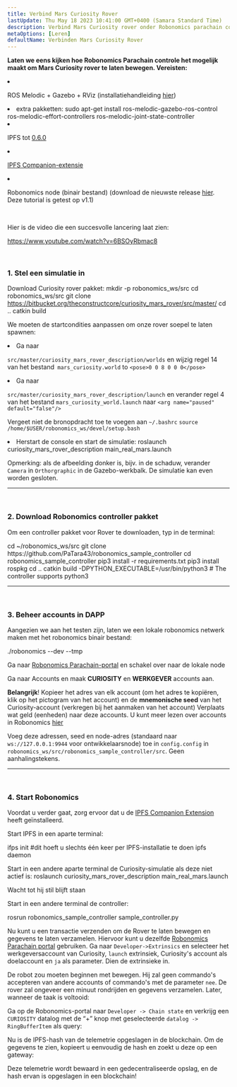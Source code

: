 ```yaml
---
title: Verbind Mars Curiosity Rover
lastUpdate: Thu May 18 2023 10:41:00 GMT+0400 (Samara Standard Time)
description: Verbind Mars Curiosity rover onder Robonomics parachain controle.
metaOptions: [Leren]
defaultName: Verbinden Mars Curiosity Rover
---
```


**Laten we eens kijken hoe Robonomics Parachain controle het mogelijk maakt om Mars Curiosity rover te laten bewegen. Vereisten:**

<List>

<li class="flex">

ROS Melodic + Gazebo + RViz (installatiehandleiding [hier](http://wiki.ros.org/melodic/Installatie))

</li>


<li>extra pakketten:

<LessonCodeWrapper language="bash" codeClass="big-code">
  sudo apt-get install ros-melodic-gazebo-ros-control ros-melodic-effort-controllers ros-melodic-joint-state-controller
</LessonCodeWrapper>

</li>

<li class="flex">

IPFS tot [0.6.0](https://dist.ipfs.io/go-ipfs/v0.6.0/go-ipfs_v0.6.0_linux-386.tar.gz)

</li>

<li class="flex">

[IPFS Companion-extensie](https://github.com/ipfs/ipfs-companion)

</li>

<li class="flex">

Robonomics node (binair bestand) (download de nieuwste release [hier](https://github.com/airalab/robonomics/releases). Deze tutorial is getest op v1.1)

</li>

</List>

<br/>

Hier is de video die een succesvolle lancering laat zien:

https://www.youtube.com/watch?v=6BSOyRbmac8


<br/>

### 1. Stel een simulatie in

Download Curiosity rover pakket:
<LessonCodeWrapper language="bash">
  mkdir -p robonomics_ws/src
  cd robonomics_ws/src
  git clone https://bitbucket.org/theconstructcore/curiosity_mars_rover/src/master/
  cd ..
  catkin build
</LessonCodeWrapper>

We moeten de startcondities aanpassen om onze rover soepel te laten spawnen:

<List>

<li>Ga naar

`src/master/curiosity_mars_rover_description/worlds` en wijzig regel 14 van het bestand` mars_curiosity.world` to 
`<pose>0 0 8 0 0 0</pose>`

</li>

<li>Ga naar

`src/master/curiosity_mars_rover_description/launch` en verander regel 4 van het bestand `mars_curiosity_world.launch` naar 
`<arg name="paused" default="false"/>`

Vergeet niet de bronopdracht toe te voegen aan `~/.bashrc`
`source /home/$USER/robonomics_ws/devel/setup.bash`

</li>

<li> Herstart de console en start de simulatie:

<LessonCodeWrapper language="bash" codeClass="long-code">
  roslaunch curiosity_mars_rover_description main_real_mars.launch
</LessonCodeWrapper>

<LessonImages imageClasses="mb" src="connect-mars-curiosity-rover/rover.jpg" alt="Mars rover"/>

</li>

</List>

Opmerking: als de afbeelding donker is, bijv. in de schaduw, verander `Camera` in `Orthorgraphic` in de Gazebo-werkbalk.
De simulatie kan even worden gesloten.

------------

<br/>

### 2. Download Robonomics controller pakket
Om een controller pakket voor Rover te downloaden, typ in de terminal:

<LessonCodeWrapper language="bash" codeClass="long-code">
cd ~/robonomics_ws/src
git clone https://github.com/PaTara43/robonomics_sample_controller
cd robonomics_sample_controller
pip3 install -r requirements.txt
pip3 install rospkg
cd ..
catkin build -DPYTHON_EXECUTABLE=/usr/bin/python3 # The controller supports python3
</LessonCodeWrapper>


------------

<br/>

### 3. Beheer accounts in DAPP
Aangezien we aan het testen zijn, laten we een lokale robonomics netwerk maken met het robonomics binair bestand:

<LessonCodeWrapper language="bash">
  ./robonomics --dev --tmp
</LessonCodeWrapper>

<LessonImages imageClasses="mb" src="connect-mars-curiosity-rover/robonomics.jpg" alt="Voer uitning node"/>


Ga naar [Robonomics Parachain-portal](https://polkadot.js.org/apps/?rpc=wss%3A%2F%2Fkusama.rpc.robonomics.network%2F#/) en schakel over naar de lokale node 


<LessonImages imageClasses="mb" src="connect-mars-curiosity-rover/local_node.jpg" alt="Local node"/>


Ga naar Accounts en maak **CURIOSITY** en **WERKGEVER** accounts aan.

**Belangrijk**! Kopieer het adres van elk account (om het adres te kopiëren, klik op het pictogram van het account) en de **mnemonische seed** van het Curiosity-account (verkregen bij het aanmaken van het account)
Verplaats wat geld (eenheden) naar deze accounts. U kunt meer lezen over accounts in Robonomics [hier](https://wiki.robonomics.network/docs/en/create-account-in-dapp/)

<LessonImages imageClasses="mb" src="connect-mars-curiosity-rover/account_creation.jpg" alt="Account creation"/>


Voeg deze adressen, seed en node-adres (standaard naar `ws://127.0.0.1:9944` voor ontwikkelaarsnode) toe in `config.config` in `robonomics_ws/src/robonomics_sample_controller/src`. Geen aanhalingstekens.

------------

<br/>

### 4. Start Robonomics

Voordat u verder gaat, zorg ervoor dat u de [IPFS Companion Extension](https://github.com/ipfs/ipfs-companion) heeft geïnstalleerd.

Start IPFS in een aparte terminal:

<LessonCodeWrapper language="bash" codeClass="long-code">
ifps init #dit hoeft u slechts één keer per IPFS-installatie te doen
ipfs daemon
</LessonCodeWrapper>

Start in een andere aparte terminal de Curiosity-simulatie als deze niet actief is:
<LessonCodeWrapper language="bash" codeClass="long-code">
roslaunch curiosity_mars_rover_description main_real_mars.launch
</LessonCodeWrapper>

Wacht tot hij stil blijft staan

Start in een andere terminal de controller:

<LessonCodeWrapper language="bash" codeClass="long-code">
rosrun robonomics_sample_controller sample_controller.py
</LessonCodeWrapper>

<LessonImages imageClasses="mb" src="connect-mars-curiosity-rover/controller.jpg" alt="Controller"/>

Nu kunt u een transactie verzenden om de Rover te laten bewegen en gegevens te laten verzamelen. Hiervoor kunt u dezelfde [Robonomics Parachain portal](https://polkadot.js.org/apps/?rpc=wss%3A%2F%2Fkusama.rpc.robonomics.network%2F#/) gebruiken.
Ga naar `Developer->Extrinsics` en selecteer het werkgeversaccount van Curiosity, `launch` extrinsiek, Curiosity's account als doelaccount en `ja` als parameter.
Dien de extrinsieke in.

<LessonImages imageClasses="mb" src="connect-mars-curiosity-rover/extrinsic.jpg" alt="Extrinsic"/>

De robot zou moeten beginnen met bewegen. Hij zal geen commando's accepteren van andere accounts of commando's met de parameter `nee`. De rover zal ongeveer een minuut rondrijden en gegevens verzamelen.
Later, wanneer de taak is voltooid:

<LessonImages imageClasses="mb" src="connect-mars-curiosity-rover/job_done.jpg" alt="Job done"/>


Ga op de Robonomics-portal naar `Developer -> Chain state` en verkrijg een `CURIOSITY` datalog met de “+” knop met geselecteerde `datalog -> RingBufferItem` als query: 

<LessonImages imageClasses="mb" src="connect-mars-curiosity-rover/datalog.jpg" alt="Datalog"/>


Nu is de IPFS-hash van de telemetrie opgeslagen in de blockchain. Om de gegevens te zien, kopieert u eenvoudig de hash en zoekt u deze op een gateway:

<LessonImages imageClasses="mb" src="connect-mars-curiosity-rover/data_in_ipfs.jpg" alt="Data in IPFS"/>


Deze telemetrie wordt bewaard in een gedecentraliseerde opslag, en de hash ervan is opgeslagen in een blockchain!
